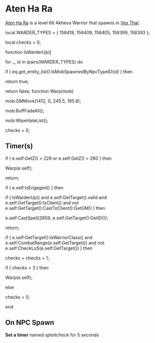# Aten Ha Ra



[Aten Ha Ra](/npc/158436) is a level 66 Akheva Warrior that spawns in [Vex Thal](/zone/158).

local WARDER_TYPES = { 158418, 158409, 158405, 158399, 158393 };

local checks = 0;

function IsWarderUp()

for _, id in ipairs(WARDER_TYPES) do


if ( eq.get_entity_list():IsMobSpawnedByNpcTypeID(id) ) then



return true;


return false;
function Warp(mob)

mob:GMMove(1412, 0, 245.5, 195.8);

mob:BuffFadeAll();

mob:WipeHateList();

checks = 0;


## Timer(s)


if ( e.self:GetZ() < 229 or e.self:GetZ() > 260 ) then


Warp(e.self);


return;



if ( e.self:IsEngaged() ) then




if ( IsWarderUp() and e.self:GetTarget().valid and e.self:GetTarget():IsClient() and not e.self:GetTarget():CastToClient():GetGM() ) then



e.self:CastSpell(2859, e.self:GetTarget():GetID()); 



return;











if ( e.self:GetTarget():IsWarriorClass() and e.self:CombatRange(e.self:GetTarget())
and not e.self:CheckLoS(e.self:GetTarget())
) then






checks = checks + 1;



if ( checks > 3 ) then




Warp(e.self);




else



checks = 0;

end



## On NPC Spawn

**Set a timer** named *sploitcheck* for 5 seconds